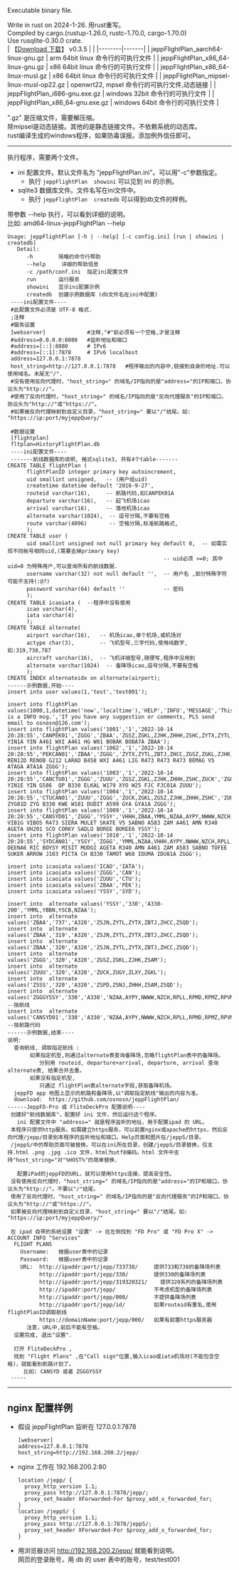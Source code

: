 Executable binary file.   

Write in rust on 2024-1-26. 用rust重写。   
Compiled by cargo.(rustup-1.26.0, rustc-1.70.0, cargo-1.70.0)   
Use rusqlite-0.30.0 crate.   
 | 【[Download 下载](https://github.com/osnosn/jeppFlightPlan/releases)】 v0.3.5 |   |
 |--------|-------|
 | jeppFlightPlan_aarch64-linux-gnu.gz      | arm 64bit linux 命令行的可执行文件 |
 | jeppFlightPlan_x86_64-linux-gnu.gz       | x86 64bit linux 命令行的可执行文件 |
 | jeppFlightPlan_x86_64-linux-musl.gz      | x86 64bit linux 命令行的可执行文件 |
 | jeppFlightPlan_mipsel-linux-musl-op22.gz | openwrt22, mpsel 命令行的可执行文件,动态链接 |
 | jeppFlightPlan_i686-gnu.exe.gz           | windows 32bit 命令行的可执行文件 |
 | jeppFlightPlan_x86_64-gnu.exe.gz         | windows 64bit 命令行的可执行文件 |
 
 ".gz" 是压缩文件，需要解压缩。   
 除mipsel是动态链接。其他的是静态链接文件。不依赖系统的动态库。    
 rust编译生成的windows程序，如果防毒误报。添加例外信任即可。   
 
 --------------
 执行程序，需要两个文件。  
 * ini 配置文件。默认文件名为 "jeppFlightPlan.ini"。可以用"-c"参数指定。   
   - 执行 `jeppFlightPlan  showini` 可以见到 ini 的示例。   
 * sqlite3 数据库文件。文件名写在ini文件中。   
   - 执行 `jeppFlightPlan  createdb` 可以得到db文件的样例。   
 
 带参数 --help 执行，可以看到详细的说明。   
   比如: amd64-linux-jeppFlightPlan --help    
```
Usage: jeppFlightPlan [-h | --help] [-c config.ini] [run | showini | createdb]
   Detail:
      -h        简略的命令行帮助
      --help     详细的帮助信息
      -c /path/conf.ini  指定ini配置文件
      run       运行服务
      showini   显示ini配置示例
      createdb  创建示例数据库 (db文件名在ini中配置)
 ----ini配置文件----
 #此配置文件必须是 UTF-8 格式.
 ;注释
 #服务设置
 [webserver]             #注释,"#"前必须有一个空格,才是注释
 #address=0.0.0.0:8080   #监听地址和端口
 #address=[::]:8080      # IPv6
 #address=[::1]:7878     # IPv6 localhost
 address=127.0.0.1:7878
 host_string=http://127.0.0.1:7878   #程序输出的内容中,链接到自身的地址.可以使用域名。末尾无"/".
 #没有使用反向代理时，"host_string=" 的域名/IP指向的是"address="的IP和端口。协议头为"http://"。
 #使用了反向代理时，"host_string=" 的域名/IP指向的是"反向代理服务"的IP和端口。协议头为"http://"或"https://"。
 #如果被反向代理映射到自定义目录，"host_string=" 要以"/"结尾。如: "https://ip:port/myjeppQuery/"

 #数据设置
 [flightplan]
 fltplan=HistoryFlightPlan.db
 ----ini配置文件----
 -------航线数据库的说明, 格式sqlite3, 共有4个table-------
CREATE TABLE flightPlan (
      flightPlanID integer primary key autoincrement,
      uid smallint unsigned,   -- (用户组uid)
      createtime datetime default '2016-9-27',
      routeid varchar(16),     -- 航路代码,如CANPEK01A
      departure varchar(16),   -- 起飞机场icao
      arrival varchar(16),     -- 落地机场icao
      alternate varchar(1024),  -- 逗号分隔,不要有空格
      route varchar(4096)       -- 空格分隔,标准航路格式,
      );
CREATE TABLE user (
      uid smallint unsigned not null primary key default 0,  -- 如需实现不同帐号相同uid,(需要去掉primary key)
                                                 -- uid必须 >=0; 其中 uid=0 为特殊用户,可以查询所有的航线数据.
      username varchar(32) not null default '',  -- 用户名 ,部分特殊字符可能不支持(:@?)
      password varchar(64) default ''            -- 密码
      );
CREATE TABLE icaoiata (  --程序中没有使用
      icao varchar(4),
      iata varchar(4)
      );
CREATE TABLE alternate(
      airport varchar(16),   -- 机场icao,单个机场,或机场对
      actype char(3),        -- 飞机型号,三字代码,使用纯数字, 如:319,738,787
      aircraft varchar(16),  -- 飞机详细型号,随便写,程序中没用到
      alternate varchar(1024)  -- 备降场icao,逗号分隔,不要有空格
      );
CREATE INDEX alternateidx on alternate(airport);
------示例数据,开始----
insert into user values(1,'test','test001');

insert into flightPlan values(1000,1,datetime('now','localtime'),'HELP','INFO','MESSAGE','This is a INFO msg.','If you have any suggestion or comments, PLS send email to osnosn@126.com');
insert into flightPlan values('1001','1','2022-10-14 20:28:55','CANPEK01','ZGGG','ZBAA','ZGSZ,ZGKL,ZJHK,ZHHH,ZSHC,ZYTX,ZYTL,ZBTJ,ZHCC','ZGGG YIN1A YIN A461 WXI A461 HG W81 BOBAK BOBA7A ZBAA');
insert into flightPlan values('1002','1','2022-10-14 20:28:55','PEKCAN01','ZBAA','ZGGG','ZYTX,ZYTL,ZBTJ,ZHCC,ZGSZ,ZGKL,ZJHK,ZHHH,ZSHC','ZBAA REN12D RENOB G212 LARAD B458 WXI A461 LIG R473 R473 R473 BEMAG V5 ATAGA ATA1A ZGGG');
insert into flightPlan values('1003','1','2022-10-14 20:28:55','CANCTU01','ZGGG','ZUUU','ZGSZ,ZGKL,ZJHK,ZHHH,ZSHC,ZUCK','ZGGG YIN1E YIN G586  QP B330 ELKAL W179 XYO W25 FJC FJC01A ZUUU');
insert into flightPlan values('1004','1','2022-10-14 20:28:55','CTUCAN01','ZUUU','ZGGG','ZUCK,ZGKL,ZGSZ,ZJHK,ZHHH,ZSHC','ZUUU ZYG01D ZYG B330 KWE W181 DUDIT A599 GYA GYA1A ZGGG');
insert into flightPlan values('1009','1','2022-10-14 20:28:55','CANSYD01','ZGGG','YSSY','VHHH,ZBAA,YMML,NZAA,AYPY,NWWW,NZCH,RPLL,RPMD,RPMZ,RPVM,VVTS,WAAA,WABB,WADD,WAMM,WBKK,WBSB,WIII,WSSS,YBAS,YBCS,YBRK,YBTL,YPAD,YPDN,YPEA,YPLM,YPPH,YPTN,YSCB,YSSY,RPLC','ZGGG VIB1G VIBOS R473 SIERA MULET SKATE V5 SABNO A583 ZAM A461 AMN R340 AGETA UH201 SCO CORKY SADLO BOREE BOREE6 YSSY');
insert into flightPlan values('1010','1','2022-10-14 20:28:55','SYDCAN01','YSSY','ZGGG','YMML,NZAA,VHHH,AYPY,NWWW,NZCH,RPLL,RPMD,RPMZ,RPVM,VVTS,WAAA,WABB,WADD,WAMM,WBKK,WBSB,WIII,WSSS,YBAS,YBCS,YBRK,YBTL,YPAD,YPDN,YPEA,YPLM,YPPH,YPTN,YSCB,YSSY,RPLC','YSSY DEENA6 RIC BOYSY MISIT MUDGI AGETA R340 AMN A461 ZAM A583 SABNO TOFEE SUKER ARROW J103 PICTA CH B330 TAMOT W68 IDUMA IDU81A ZGGG');

insert into icaoiata values('ICAO','IATA');
insert into icaoiata values('ZGGG','CAN');
insert into icaoiata values('ZUUU','CTU');
insert into icaoiata values('ZBAA','PEK');
insert into icaoiata values('YSSY','SYD');

insert into  alternate values('YSSY','330','A330-200','YMML,YBBN,YSCB,NZAA');
insert into  alternate values('ZBAA','737','A320','ZSJN,ZYTL,ZYTX,ZBTJ,ZHCC,ZSQD');
insert into  alternate values('ZBAA','319','A320','ZSJN,ZYTL,ZYTX,ZBTJ,ZHCC,ZSQD');
insert into  alternate values('ZBAA','320','A320','ZSJN,ZYTL,ZYTX,ZBTJ,ZHCC,ZSQD');
insert into  alternate values('ZGGG','320','A320','ZGSZ,ZGKL,ZJHK,ZSAM');
insert into  alternate values('ZUUU','320','A320','ZUCK,ZUGY,ZLXY,ZGKL');
insert into  alternate values('ZSSS','320','A320','ZSPD,ZSNJ,ZHHH,ZSAM,ZSQD');
insert into  alternate values('ZGGGYSSY','330','A330','NZAA,AYPY,NWWW,NZCH,RPLL,RPMD,RPMZ,RPVM,VVTS,WAAA,WABB,WADD,WAMM,WBKK,WBSB,WIII,WSSS,YBAS,YBCS,YBRK,YBTL,YPAD,YPDN,YPEA,YPLM,YPPH,YPTN,YSCB,YSSY,RPLC');  --按航线
insert into  alternate values('CANSYD01','330','A330','NZAA,AYPY,NWWW,NZCH,RPLL,RPMD,RPMZ,RPVM,VVTS,WAAA,WABB,WADD,WAMM,WBKK,WBSB,WIII,WSSS,YBAS,YBCS,YBRK,YBTL,YPAD,YPDN,YPEA,YPLM,YPPH,YPTN,YSCB,YSSY,RPLC');  --按航路代码
------示例数据,结束----
说明:
  查询航线, 调取指定航线 :
       如果指定机型,则通过alternate表查询备降场,忽略flightPlan表中的备降场。
          分别用 routeid, departure+arrival, departure, arrival 查询alternate表, 结果合并去重。
       如果没有指定机型,
          只通过 flightPlan表alternate字段,获取备降机场。
  jeppFD app 地图上显示的航路和备降场,以"调取指定航线"输出的内容为准。 
  download:  https://github.com/osnosn/jeppFlightPlan/ 
------JeppFD-Pro 或 FliteDeckPro 配置说明----
 创建好"航线数据库"，配置好 ini 文件，然后运行这个程序。
   ini 配置文件中 "address=" 就是程序监听的地址，用于配置ipad 的 URL。
 本程序只提供http服务。如需建立https服务，可以前置nginx或apache的https，然后反向代理/jepp/目录到本程序的监听地址和端口。Help页面和图片在/jeppS/目录。
 /jeppS/中的帮助页面可被替换。可以在ini所在目录，创建/jeppS/目录替换，仅支持.html .png .jpg .ico 文件，html为utf8编码。html 文件中支持"host_string="对"%HOST%"的简单替换.

   配置iPad的jeppFD的URL，就可以使用https连接，提高安全性。
 没有使用反向代理时，"host_string=" 的域名/IP指向的是"address="的IP和端口。协议头为"http://"。不要以"/"结尾。
 使用了反向代理时，"host_string=" 的域名/IP指向的是"反向代理服务"的IP和端口。协议头为"http://"或"https://"。
 如果被反向代理映射到自定义目录，"host_string=" 要以"/"结尾。如: "https://ip:port/myjeppQuery/"

 在 ipad 自带的系统设置 "设置" -> 在左侧找到 "FD Pro" 或 "FD Pro X" -> ACCOUNT INFO "Services"
  FLIGHT PLANS
    Username:   根据user表中的记录
    Password:   根据user表中的记录
    URL:  http://ipaddr:port/jepp/733738/     提供733和738的备降场列表
          http://ipaddr:port/jepp/330/        提供330的备降场列表
          http://ipaddr:port/jepp/319320321/    提供320系列的备降场列表
          http://ipaddr:port/jepp/            不考虑机型的备降场列表
          http://ipaddr:port/jepp/000/        不提供备降场列表
          http://ipaddr:port/jepp/id/         如果routeid有重名,使用flightPlanID调取航线
          https://domainName:port/jepp/000/   如果有前置https服务器
      注意，URL中,前后不能有空格。
  设置完成, 退出"设置".

  打开 FliteDeckPro , 
  找到 "Flight Plans" ,在"Call sign"位置,输入icao或iata机场对(不能包含空格)，就能看到航路计划了。
     比如: CANSYD 或者 ZGGGYSSY 
 -----
```
------
## nginx 配置样例
* 假设 jeppFlightPlan 监听在 127.0.0.1:7878
  ```
  [webserver]
  address=127.0.0.1:7878
  host_string=http://192.168.200.2/jepp/
  ```
* nginx 工作在 192.168.200.2:80
  ```
  location /jepp/ {
    proxy_http_version 1.1;
    proxy_pass http://127.0.0.1:7878/jepp/;
    proxy_set_header XForwarded-For $proxy_add_x_forwarded_for;
  }
  location /jeppS/ {
    proxy_http_version 1.1;
    proxy_pass http://127.0.0.1:7878/jeppS/;
    proxy_set_header XForwarded-For $proxy_add_x_forwarded_for;
  }
  ```
* 用浏览器访问 http://192.168.200.2/jepp/ 就能看到说明。   
  网页的登录账号，用 db 的 user 表中的账号，test/test001   
